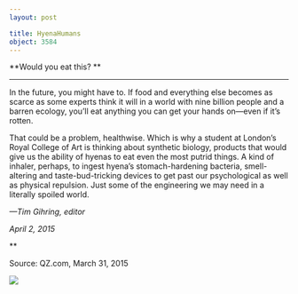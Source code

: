 ```yaml
---
layout: post

title: HyenaHumans
object: 3584
---
```

**Would you eat this? **

****

In the future, you might have to. If food and everything else becomes as scarce as some experts think it will in a world with nine billion people and a barren ecology, you’ll eat anything you can get your hands on—even if it’s rotten.

That could be a problem, healthwise. Which is why a student at London’s Royal College of Art is thinking about synthetic biology, products that would give us the ability of hyenas to eat even the most putrid things. A kind of inhaler, perhaps, to ingest hyena’s stomach-hardening bacteria, smell-altering and taste-bud-tricking devices to get past our psychological as well as physical repulsion. Just some of the engineering we may need in a literally spoiled world.

*—Tim Gihring, editor*

*April 2, 2015*

**

Source: QZ.com, March 31, 2015

![]({{siteurl.base}}/images/15-4-2_87.4_HyenaHumansEDIT-1.jpg)
